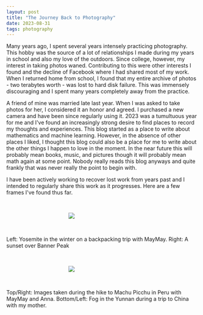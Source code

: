 ```yaml
---
layout: post
title: "The Journey Back to Photography"
date: 2023-08-31
tags: photography
---
```


Many years ago, I spent several years intensely practicing photography. This hobby was the source of a lot of relationships I made during my years in school and also my love of the outdoors. Since college, however, my interest in taking photos waned. Contributing to this were other interests I found and the decline of Facebook where I had shared most of my work. When I returned home from school, I found that my entire archive of photos - two terabytes worth - was lost to hard disk failure. This was immensely discouraging and I spent many years completely away from the practice.

A friend of mine was married late last year. When I was asked to take photos for her, I considered it an honor and agreed. I purchased a new camera and have been since regularly using it. 2023 was a tumultuous year for me and I've found an increasingly strong desire to find places to record my thoughts and experiences. This blog started as a place to write about mathematics and machine learning. However, in the absence of other places I liked, I thought this blog could also be a place for me to write about the other things I happen to love in the moment. In the near future this will probably mean books, music, and pictures though it will probably mean math again at some point. Nobody really reads this blog anyways and quite frankly that was never really the point to begin with.

I have been actively working to recover lost work from years past and I intended to regularly share this work as it progresses. Here are a few frames I've found thus far.

<br>
<p align="center">
<img style="max-width: 1024px; margin: 0 0 0 -162px;" src="https://drive.google.com/uc?id=1h5PbFCEpfU0REYe8LeWLH1MVNa23YQlX">
</p>
<br>

Left: Yosemite in the winter on a backpacking trip with MayMay. Right: A sunset over Banner Peak 

<br>
<p align="center">
<img style="max-width: 1024px; margin: 0 0 0 -162px;" src="https://drive.google.com/uc?id=1h8-6h5UctZR62aYut-axVteEW7VEMYzI">
</p>
<br>

Top/Right: Images taken during the hike to Machu Picchu in Peru with MayMay and Anna. Bottom/Left: Fog in the Yunnan during a trip to China with my mother.

